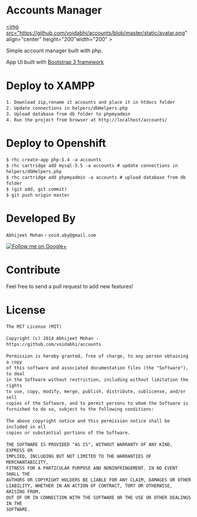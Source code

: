 Accounts Manager
========

<a href="http://accounts-testing555.rhcloud.com/"><img src="https://github.com/voidabhi/accounts/blob/master/static/avatar.png" align="center" height="200"width="200" ></a>

Simple account manager built with php.

App UI built with [Bootstrap 3 framework](https://getbootstrap.com)

Deploy to XAMPP
===============
	
	1. Download zip,rename it accounts and place it in htdocs folder
	2. Update connections in helpers/dbHelpers.php
	3. Upload database from db folder to phpmyadmin
	4. Run the project from browser at http://localhost/accounts/

Deploy to Openshift
===============
	
    $ rhc create-app php-5.4 -a accounts
    $ rhc cartridge add mysql-5.5 -a accounts # update connections in helpers/dbHelpers.php
    $ rhc cartridge add phpmyadmin -a accounts # upload database from db folder
    $ (git add, git commit)
    $ git push origin master
    
Developed By
============

`Abhijeet Mohan` - `void.aby@gmail.com`

<a href="https://plus.google.com/104070882148677917719/about">
  <img alt="Follow me on Google+"
       src="http://data.pkmmte.com/temp/social_google_plus_logo.png" />
</a>

Contribute
========

Feel free to send a pull request to add new features!

License
=======

```
The MIT License (MIT)

Copyright (c) 2014 Abhijeet Mohan - https://github.com/voidabhi/accounts

Permission is hereby granted, free of charge, to any person obtaining a copy
of this software and associated documentation files (the "Software"), to deal
in the Software without restriction, including without limitation the rights
to use, copy, modify, merge, publish, distribute, sublicense, and/or sell
copies of the Software, and to permit persons to whom the Software is
furnished to do so, subject to the following conditions:

The above copyright notice and this permission notice shall be included in all
copies or substantial portions of the Software.

THE SOFTWARE IS PROVIDED "AS IS", WITHOUT WARRANTY OF ANY KIND, EXPRESS OR
IMPLIED, INCLUDING BUT NOT LIMITED TO THE WARRANTIES OF MERCHANTABILITY,
FITNESS FOR A PARTICULAR PURPOSE AND NONINFRINGEMENT. IN NO EVENT SHALL THE
AUTHORS OR COPYRIGHT HOLDERS BE LIABLE FOR ANY CLAIM, DAMAGES OR OTHER
LIABILITY, WHETHER IN AN ACTION OF CONTRACT, TORT OR OTHERWISE, ARISING FROM,
OUT OF OR IN CONNECTION WITH THE SOFTWARE OR THE USE OR OTHER DEALINGS IN THE
SOFTWARE.
```

